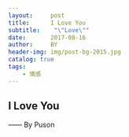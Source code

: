 ```yaml
---
layout:     post
title:      I Love You
subtitle:    "\"Love\""
date:       2017-08-16
author:     BY
header-img: img/post-bg-2015.jpg
catalog: true
tags:
    - 情感
---
```




## I Love You 

—— By Puson
